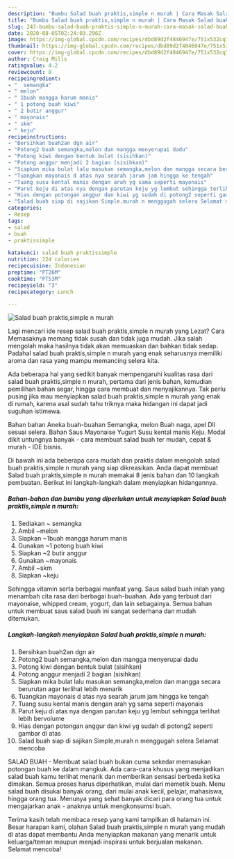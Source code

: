 ```yaml
---
description: "Bumbu Salad buah praktis,simple n murah | Cara Masak Salad buah praktis,simple n murah Yang Sempurna"
title: "Bumbu Salad buah praktis,simple n murah | Cara Masak Salad buah praktis,simple n murah Yang Sempurna"
slug: 243-bumbu-salad-buah-praktis-simple-n-murah-cara-masak-salad-buah-praktis-simple-n-murah-yang-sempurna
date: 2020-08-05T02:24:03.296Z
image: https://img-global.cpcdn.com/recipes/dbd89d2f4846947e/751x532cq70/salad-buah-praktissimple-n-murah-foto-resep-utama.jpg
thumbnail: https://img-global.cpcdn.com/recipes/dbd89d2f4846947e/751x532cq70/salad-buah-praktissimple-n-murah-foto-resep-utama.jpg
cover: https://img-global.cpcdn.com/recipes/dbd89d2f4846947e/751x532cq70/salad-buah-praktissimple-n-murah-foto-resep-utama.jpg
author: Craig Mills
ratingvalue: 4.2
reviewcount: 8
recipeingredient:
- "  semangka"
- " melon"
- " 1buah mangga harum manis"
- " 1 potong buah kiwi"
- " 2 butir anggur"
- " mayonais"
- " skm"
- " keju"
recipeinstructions:
- "Bersihkan buah2an dgn air"
- "Potong2 buah semangka,melon dan mangga menyerupai dadu"
- "Potong kiwi dengan bentuk bulat (sisihkan)"
- "Potong anggur menjadi 2 bagian (sisihkan)"
- "Siapkan mika bulat lalu masukan semangka,melon dan mangga secara berurutan agar terlihat lebih menarik"
- "Tuangkan mayonais d atas nya searah jarum jam hingga ke tengah"
- "Tuang susu kental manis dengan arah yg sama seperti mayonais"
- "Parut keju di atas nya dengan parutan keju yg lembut sehingga terlihat lebih bervolume"
- "Hias dengan potongan anggur dan kiwi yg sudah di potong2 seperti gambar di atas"
- "Salad buah siap di sajikan Simple,murah n menggugah selera Selamat mencoba"
categories:
- Resep
tags:
- salad
- buah
- praktissimple

katakunci: salad buah praktissimple 
nutrition: 224 calories
recipecuisine: Indonesian
preptime: "PT26M"
cooktime: "PT53M"
recipeyield: "3"
recipecategory: Lunch

---
```



![Salad buah praktis,simple n murah](https://img-global.cpcdn.com/recipes/dbd89d2f4846947e/751x532cq70/salad-buah-praktissimple-n-murah-foto-resep-utama.jpg)

Lagi mencari ide resep salad buah praktis,simple n murah yang Lezat? Cara Memasaknya memang tidak susah dan tidak juga mudah. Jika salah mengolah maka hasilnya tidak akan memuaskan dan bahkan tidak sedap. Padahal salad buah praktis,simple n murah yang enak seharusnya memiliki aroma dan rasa yang mampu memancing selera kita.

Ada beberapa hal yang sedikit banyak mempengaruhi kualitas rasa dari salad buah praktis,simple n murah, pertama dari jenis bahan, kemudian pemilihan bahan segar, hingga cara membuat dan menyajikannya. Tak perlu pusing jika mau menyiapkan salad buah praktis,simple n murah yang enak di rumah, karena asal sudah tahu triknya maka hidangan ini dapat jadi suguhan istimewa.

Bahan bahan Aneka buah-buahan Semangka, melon Buah naga, apel Dll sesuai selera. Bahan Saus Mayonaise Yugurt Susu kental manis Keju. Modal dikit untungnya banyak - cara membuat salad buah ter mudah, cepat &amp; murah - IDE bisnis.


Di bawah ini ada beberapa cara mudah dan praktis dalam mengolah salad buah praktis,simple n murah yang siap dikreasikan. Anda dapat membuat Salad buah praktis,simple n murah memakai 8 jenis bahan dan 10 langkah pembuatan. Berikut ini langkah-langkah dalam menyiapkan hidangannya.

<!--inarticleads1-->

##### Bahan-bahan dan bumbu yang diperlukan untuk menyiapkan Salad buah praktis,simple n murah:

1. Sediakan  ~ semangka
1. Ambil  ~melon
1. Siapkan  ~1buah mangga harum manis
1. Gunakan  ~1 potong buah kiwi
1. Siapkan  ~2 butir anggur
1. Gunakan  ~mayonais
1. Ambil  ~skm
1. Siapkan  ~keju


Sehingga vitamin serta berbagai manfaat yang. Saus salad buah inilah yang menambah cita rasa dari berbagai buah-buahan. Ada yang terbuat dari mayonaise, whipped cream, yogurt, dan lain sebagainya. Semua bahan untuk membuat saus salad buah ini sangat sederhana dan mudah ditemukan. 

<!--inarticleads2-->

##### Langkah-langkah menyiapkan Salad buah praktis,simple n murah:

1. Bersihkan buah2an dgn air
1. Potong2 buah semangka,melon dan mangga menyerupai dadu
1. Potong kiwi dengan bentuk bulat (sisihkan)
1. Potong anggur menjadi 2 bagian (sisihkan)
1. Siapkan mika bulat lalu masukan semangka,melon dan mangga secara berurutan agar terlihat lebih menarik
1. Tuangkan mayonais d atas nya searah jarum jam hingga ke tengah
1. Tuang susu kental manis dengan arah yg sama seperti mayonais
1. Parut keju di atas nya dengan parutan keju yg lembut sehingga terlihat lebih bervolume
1. Hias dengan potongan anggur dan kiwi yg sudah di potong2 seperti gambar di atas
1. Salad buah siap di sajikan Simple,murah n menggugah selera Selamat mencoba


SALAD BUAH - Membuat salad buah bukan cuma sekedar memasukan potongan buah ke dalam mangkuk. Ada cara-cara khusus yang menjadikan salad buah kamu terlihat menarik dan memberikan sensasi berbeda ketika dimakan. Semua proses harus diperhatikan, mulai dari memetik buah. Menu salad buah disukai banyak orang, dari mulai anak kecil, pelajar, mahasiswa, hingga orang tua. Menunya yang sehat banyak dicari para orang tua untuk mengajarkan anak - anaknya untuk mengkonsumsi buah. 

Terima kasih telah membaca resep yang kami tampilkan di halaman ini. Besar harapan kami, olahan Salad buah praktis,simple n murah yang mudah di atas dapat membantu Anda menyiapkan makanan yang menarik untuk keluarga/teman maupun menjadi inspirasi untuk berjualan makanan. Selamat mencoba!
